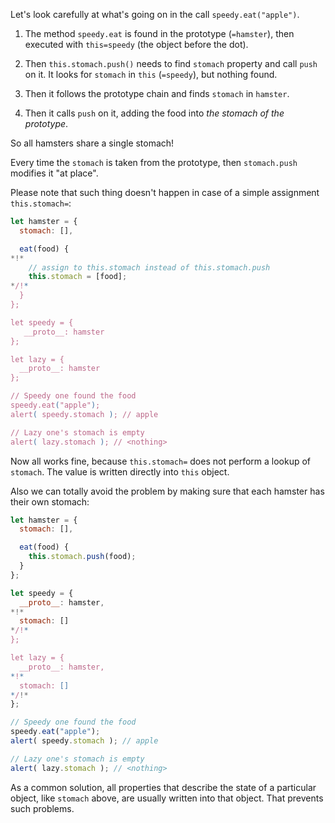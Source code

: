 Let's look carefully at what's going on in the call `speedy.eat("apple")`.

1. The method `speedy.eat` is found in the prototype (`=hamster`), then executed with `this=speedy` (the object before the dot).

2. Then `this.stomach.push()` needs to find `stomach` property and call `push` on it. It looks for `stomach` in `this` (`=speedy`), but nothing found.

3. Then it follows the prototype chain and finds `stomach` in `hamster`.

4. Then it calls `push` on it, adding the food into *the stomach of the prototype*.

So all hamsters share a single stomach!

Every time the `stomach` is taken from the prototype, then `stomach.push` modifies it "at place".

Please note that such thing doesn't happen in case of a simple assignment `this.stomach=`:

```js run
let hamster = {
  stomach: [],

  eat(food) {
*!*
    // assign to this.stomach instead of this.stomach.push
    this.stomach = [food];
*/!*
  }
};

let speedy = {
   __proto__: hamster
};

let lazy = {
  __proto__: hamster
};

// Speedy one found the food
speedy.eat("apple");
alert( speedy.stomach ); // apple

// Lazy one's stomach is empty
alert( lazy.stomach ); // <nothing>
```

Now all works fine, because `this.stomach=` does not perform a lookup of `stomach`. The value is written directly into `this` object.

Also we can totally avoid the problem by making sure that each hamster has their own stomach:

```js run
let hamster = {
  stomach: [],

  eat(food) {
    this.stomach.push(food);
  }
};

let speedy = {
  __proto__: hamster,
*!*
  stomach: []
*/!*
};

let lazy = {
  __proto__: hamster,
*!*
  stomach: []
*/!*
};

// Speedy one found the food
speedy.eat("apple");
alert( speedy.stomach ); // apple

// Lazy one's stomach is empty
alert( lazy.stomach ); // <nothing>
```

As a common solution, all properties that describe the state of a particular object, like `stomach` above, are usually written into that object. That prevents such problems.
